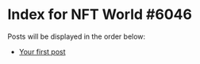 # Index for NFT World #6046
Posts will be displayed in the order below:

- [Your first post](./001-first.md)

